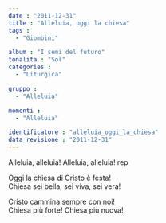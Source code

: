 ```yaml
---
date : "2011-12-31"
title : "Alleluia, oggi la chiesa"
tags : 
  - "Giombini"

album : "I semi del futuro"
tonalita : "Sol"
categories : 
  - "Liturgica"

gruppo : 
  - "Alleluia"

momenti : 
  - "Alleluia"

identificatore : "alleluia_oggi_la_chiesa"
data_revisione : "2011-12-31"
---
```

  
  
Alleluia, alleluia! Alleluia, alleluia! rep  
  
  
  
Oggi la chiesa di Cristo è festa!  
Chiesa sei bella, sei viva, sei vera!  
  
  
  
  
Cristo cammina sempre con noi!  
Chiesa più forte! Chiesa più nuova!  
  
  
  
  
  
